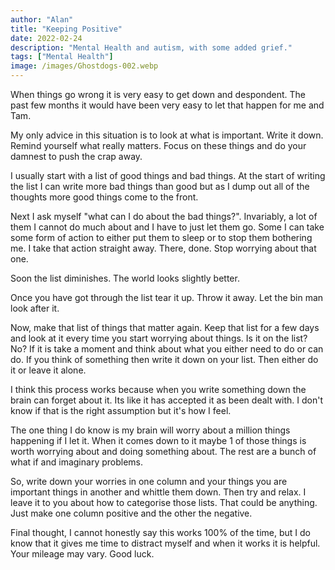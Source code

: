 ```yaml
---
author: "Alan"
title: "Keeping Positive"
date: 2022-02-24
description: "Mental Health and autism, with some added grief."
tags: ["Mental Health"]
image: /images/Ghostdogs-002.webp
---
```


When things go wrong it is very easy to get down and despondent. The past few months it would have been very easy to let that happen for me and Tam. 

My only advice in this situation is to look at what is important. Write it down. Remind yourself what really matters. Focus on these things and do your damnest to push the crap away.

I usually start with a list of good things and bad things. At the start of writing the list I can write more bad things than good but as I dump out all of the thoughts more good things come to the front. 

Next I ask myself "what can I do about the bad things?". Invariably, a lot of them I cannot do much about and I have to just let them go. Some I can take some form of action to either put them to sleep or to stop them bothering me. I take that action straight away. There, done. Stop worrying about that one.

Soon the list diminishes. The world looks slightly better.

Once you have got through the list tear it up. Throw it away. Let the bin man look after it. 

Now, make that list of things that matter again. Keep that list for a few days and look at it every time you start worrying about things. Is it on the list? No? If it is take a moment and think about what you either need to do or can do. If you think of something then write it down on your list. Then either do it or leave it alone.

I think this process works because when you write something down the brain can forget about it. Its like it has accepted it as been dealt with. I don't know if that is the right assumption but it's how I feel.

The one thing I do know is my brain will worry about a million things happening if I let it. When it comes down to it maybe 1 of those things is worth worrying about and doing something about. The rest are a bunch of what if and imaginary problems.

So, write down your worries in one column and your things you are important things in another and whittle them down. Then try and relax. I leave it to you about how to categorise those lists. That could be anything. Just make one column positive and the other the negative.

Final thought, I cannot honestly say this works 100% of the time, but I do know that it gives me time to distract myself and when it works it is helpful. Your mileage may vary. Good luck.